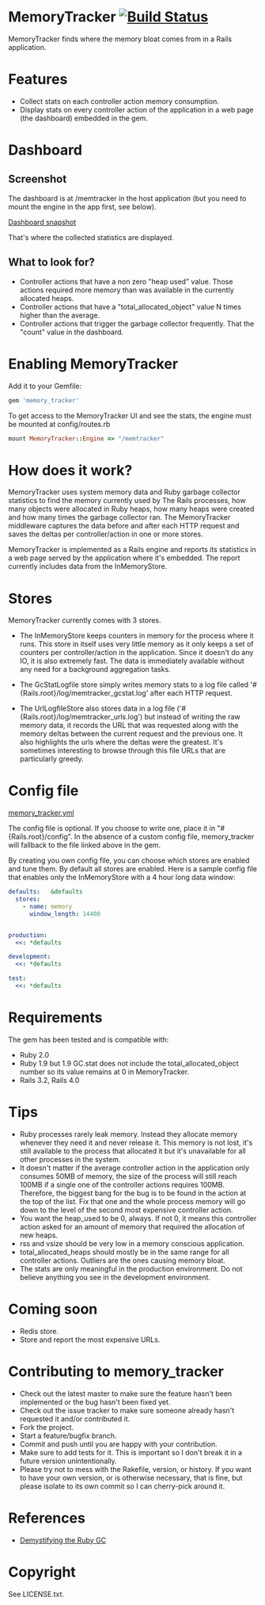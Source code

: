 # MemoryTracker [![Build Status](https://travis-ci.org/plerohellec/memory_tracker.png?branch=master)](https://travis-ci.org/plerohellec/memory_tracker)

MemoryTracker finds where the memory bloat comes from in a Rails application.

# Features
* Collect stats on each controller action memory consumption.
* Display stats on every controller action of the application in a web page (the dashboard) embedded in the gem.

# Dashboard
## Screenshot
The dashboard is at /memtracker in the host application (but you need to mount the engine in the app first, see below).

[Dashboard snapshot](https://raw.github.com/plerohellec/memory_tracker/master/docs/memory_tracker_dashboard.png)

That's where the collected statistics are displayed.

## What to look for?
* Controller actions that have a non zero "heap used" value. Those actions required more memory than was available in the currently allocated heaps.
* Controller actions that have a "total_allocated_object" value N times higher than the average.
* Controller actions that trigger the garbage collector frequently. That the "count" value in the dashboard.

# Enabling MemoryTracker
Add it to your Gemfile:
```ruby
gem 'memory_tracker'
```
To get access to the MemoryTracker UI and see the stats, the engine must be mounted at config/routes.rb
```ruby
mount MemoryTracker::Engine => "/memtracker"
```

# How does it work?
MemoryTracker uses system memory data and Ruby garbage collector statistics to find the memory currently used by The Rails processes, how many objects were allocated in Ruby heaps, how many heaps were created and how many times the garbage collector ran. The MemoryTracker middleware captures the data before and after each HTTP request and saves the deltas per controller/action in one or more stores.

MemoryTracker is implemented as a Rails engine and reports its statistics in a web page served by the application where it's embedded. The report currently includes data from the InMemoryStore.

# Stores
MemoryTracker currently comes with 3 stores.

* The InMemoryStore keeps counters in memory for the process where it runs. This store in itself uses very little memory as it only keeps a set of counters per controller/action in the application. Since it doesn't do any IO, it is also extremely fast. The data is immediately available without any need for a background aggregation tasks.

* The GcStatLogfile store simply writes memory stats to a log file called '#{Rails.root}/log/memtracker_gcstat.log' after each HTTP request.

* The UrlLogfileStore also stores data in a log file ('#{Rails.root}/log/memtracker_urls.log') but instead of writing the raw memory data, it records the URL that was requested along with the memory deltas between the current request and the previous one. It also highlights the urls where the deltas were the greatest. It's sometimes interesting to browse through this file URLs that are particularly greedy.

# Config file
[memory_tracker.yml](https://github.com/plerohellec/memory_tracker/blob/master/config/memory_tracker.yml)

The config file is optional. If you choose to write one, place it in "#{Rails.root}/config".
In the absence of a custom config file, memory_tracker will fallback to the file linked above in the gem.

By creating you own config file, you can choose which stores are enabled and tune them. By default all stores are enabled. Here is a sample config file that enables only the InMemoryStore with a 4 hour long data window:

```yml
defaults:   &defaults
  stores:
    - name: memory
      window_length: 14400


production:
  <<: *defaults

development:
  <<: *defaults

test:
  <<: *defaults
```

# Requirements
The gem has been tested and is compatible with:
* Ruby 2.0
* Ruby 1.9 but 1.9 GC.stat does not include the total_allocated_object number so its value remains at 0 in MemoryTracker.
* Rails 3.2, Rails 4.0

# Tips
* Ruby processes rarely leak memory. Instead they allocate memory whenever they need it and never release it. This memory is not lost, it's still available to the process that allocated it but it's unavailable for all other processes in the system.
* It doesn't matter if the average controller action in the application only consumes 50MB of memory, the size of the process will still reach 100MB if a single one of the controller actions requires 100MB. Therefore, the biggest bang for the bug is to be found in the action at the top of the list. Fix that one and the whole process memory will go down to the level of the second most expensive controller action.
* You want the heap_used to be 0, always. If not 0, it means this controller action asked for an amount of memory that required the allocation of new heaps.
* rss and vsize should be very low in a memory conscious application.
* total_allocated_heaps should mostly be in the same range for all controller actions. Outliers are the ones causing memory bloat.
* The stats are only meaningful in the production environment. Do not believe anything you see in the development environment. 

# Coming soon
* Redis store.
* Store and report the most expensive URLs.

# Contributing to memory_tracker
 
* Check out the latest master to make sure the feature hasn't been implemented or the bug hasn't been fixed yet.
* Check out the issue tracker to make sure someone already hasn't requested it and/or contributed it.
* Fork the project.
* Start a feature/bugfix branch.
* Commit and push until you are happy with your contribution.
* Make sure to add tests for it. This is important so I don't break it in a future version unintentionally.
* Please try not to mess with the Rakefile, version, or history. If you want to have your own version, or is otherwise necessary, that is fine, but please isolate to its own commit so I can cherry-pick around it.

# References
* [Demystifying the Ruby GC](http://samsaffron.com/archive/2013/11/22/demystifying-the-ruby-gc)

# Copyright

See LICENSE.txt.

